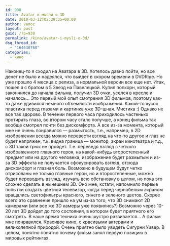 ```yaml
---
id: 938
title: Avatar и мысли о 3D
date: 2010-03-12T02:29:35+00:00
author: vanoc
layout: post
guid: /?p=938
permalink: /kino/avatar-i-mysli-o-3d/
dsq_thread_id:
  - "164630768"
categories:
  - кино
---
```

Наконец-то я сходил на Аватара в 3D. Хотелось давно пойти, но все денег не было и надеялся, что выйдет в скором времени в DVDRipe. Но уже прошло 4 месяца с релиза, а нормальной версии все еще нет. Итак, пошел я с братом в 5 Звезд на Павелецкой. Купил попкорн, который закончился до начала фильма, получил 3D очки, уселся в кресле и началось&#8230; Это первый мой опыт смотрения 3D фильмов, поэтому как-то даже удивился немного объемности изображения. Какой-то кусок пластика перед глазами и картинка уже 3D-шная. Мистика :) Однако не все так здорово. В течении первого часа приходилось частенько протирать глаза, во втором часу стало получше, а конец фильма так вообще смотрел почти без дискомфорта. А все из-за момента, который мне не очень понравился &#8212; размытость, т.е., например, в 2D изображении всегда можно перевести взгляд на что-то другое и глаз не будет напряжен, т.к. видна граница &#8212; монитор, экран кинотеатра и т.д., с 3D такой трюк не пройдет. Т.е. переведя взгляд с четкого изображенного главного героя, на какой-нибудь второстепенный предмет или на другого человека, изображение будет размытым и из-за 3D эффекта не получается сфокусировать взгляд, отсюда дискомфорт и глазная боль. Возможно в будущем будут четко отрисованы не только главные герои, но и второстепенные, можно будет переводить взгляд, изучать всю обстановку в целом, но пока это сложно сделать в нынешнем 3D. Оно мне, кстати, напомнило первые попытки создать цветной телевизор, когда перед чернобелым экраном вращались светофильтры красного, синего и зеленого цветов. Скорее всего это сравнение пришло на ум из-за того, что 3D снимают 2D камерами (или все же 3D камеры уже появились?) Возможно через 10-20 лет 3D дойдет до того состояния, в котором будет приятного его смотреть. В наше время техника очень шустро развивается&#8230; А фильм мне понравился. Красивое кино, с красивыми актерами и великолепной природой. Очень приятно было увидеть Сигурни Уивер. В целом, понятно понятно почему фильм занял первую позицию в мировых рейтингах.